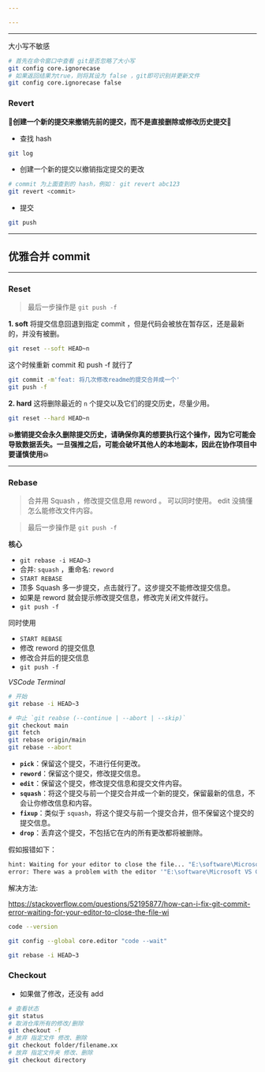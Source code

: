 ```yaml
---

---
```

---

大小写不敏感

```bash
# 首先在命令窗口中查看 git是否忽略了大小写
git config core.ignorecase
# 如果返回结果为true，则将其设为 false ，git即可识别并更新文件
git config core.ignorecase false
```
### Revert

**🌸创建一个新的提交来撤销先前的提交，而不是直接删除或修改历史提交🌸**

- 查找 hash
```bash
git log
```
- 创建一个新的提交以撤销指定提交的更改
```bash
# commit 为上面查到的 hash，例如： git revert abc123
git revert <commit>
```
- 提交
```bash
git push
```

---
## 优雅合并 commit

---
### Reset

> 最后一步操作是 `git push -f`

**1. soft**  将提交信息回退到指定 commit ，但是代码会被放在暂存区，还是最新的，并没有被删。

```bash
git reset --soft HEAD~n
```

这个时候重新 commit 和 push -f 就行了

```bash
git commit -m'feat: 将几次修改readme的提交合并成一个'
git push -f
```

**2. hard**  这将删除最近的 `n` 个提交以及它们的提交历史，尽量少用。

```bash
git reset --hard HEAD~n
```

**💥撤销提交会永久删除提交历史，请确保你真的想要执行这个操作，因为它可能会导致数据丢失。一旦强推之后，可能会破坏其他人的本地副本，因此在协作项目中要谨慎使用💥**

---
### Rebase

> 合并用 Squash ，修改提交信息用 reword 。 可以同时使用。
> edit 没搞懂怎么能修改文件内容。


> 最后一步操作是 `git push -f`

**核心**

- `git rebase -i HEAD~3` 
- 合并: `squash` ，重命名: `reword` 
- `START REBASE` 
- 顶多 Squash 多一步提交，点击就行了。这步提交不能修改提交信息。
- 如果是 reword 就会提示修改提交信息，修改完关闭文件就行。
- `git push -f`

同时使用

- `START REBASE` 
- 修改 reword 的提交信息
- 修改合并后的提交信息
- `git push -f`

*VSCode Terminal*

```bash
# 开始
git rebase -i HEAD~3

# 中止 `git reabse (--continue | --abort | --skip)`
git checkout main
git fetch
git rebase origin/main
git rebase --abort
```

- **`pick`**：保留这个提交，不进行任何更改。
- **`reword`**：保留这个提交，修改提交信息。
- **`edit`**：保留这个提交，修改提交信息和提交文件内容。
- **`squash`**：将这个提交与前一个提交合并成一个新的提交，保留最新的信息，不会让你修改信息和内容。
- **`fixup`**：类似于 `squash`，将这个提交与前一个提交合并，但不保留这个提交的提交信息。
- **`drop`**：丢弃这个提交，不包括它在内的所有更改都将被删除。

假如报错如下：

```bash
hint: Waiting for your editor to close the file... "E:\software\Microsoft VS Code\Code.exe" --wait: E:\software\Microsoft VS Code\Code.exe: No such file or directory   
error: There was a problem with the editor '"E:\software\Microsoft VS Code\Code.exe" --wait'.
```

解决方法:

https://stackoverflow.com/questions/52195877/how-can-i-fix-git-commit-error-waiting-for-your-editor-to-close-the-file-wi

```bash
code --version

git config --global core.editor "code --wait"

git rebase -i HEAD~3
```

### Checkout

- 如果做了修改，还没有 add

```bash
# 查看状态
git status
# 取消仓库所有的修改/删除
git checkout -f
# 放弃 指定文件 修改、删除
git checkout folder/filename.xx
# 放弃 指定文件夹 修改、删除
git checkout directory
```